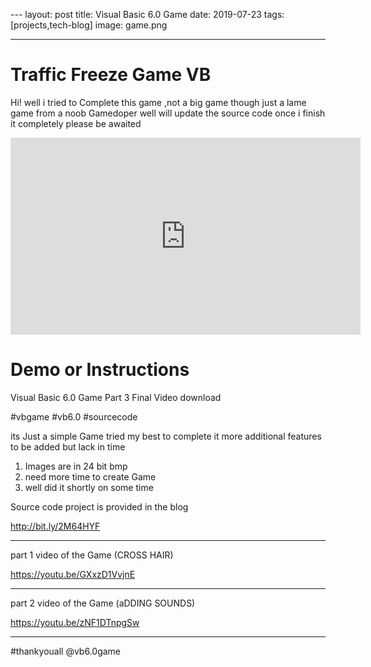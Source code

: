 ﻿﻿---
layout: post
title: Visual Basic 6.0 Game
date: 2019-07-23
tags: [projects,tech-blog]
image: game.png

---

# Traffic Freeze Game VB

Hi! well i tried to Complete this game ,not a big game though
just a lame game from a noob Gamedoper well will update the source code once i finish it completely please be awaited 

<iframe width="560" height="315" src="https://www.youtube.com/embed/gbC_n9nolz4" frameborder="0" allow="accelerometer; autoplay; encrypted-media; gyroscope; picture-in-picture" allowfullscreen></iframe>


# Demo or Instructions


Visual Basic 6.0 Game Part 3 Final Video download 

#vbgame #vb6.0 #sourcecode

its Just a simple Game tried my best to complete it 
more additional features to be added but lack in time 
1) Images are in 24 bit bmp
2) need more time to create Game
3) well did it shortly on some time 

Source code project is provided in the blog 

http://bit.ly/2M64HYF

-------------------------------------------------------------------------------------------
part 1 video of the Game (CROSS HAIR)

https://youtu.be/GXxzD1VvjnE


-------------------------------------------------------------------------------------------
part 2 video of the Game (aDDING SOUNDS)

https://youtu.be/zNF1DTnpgSw

-------------------------------------------------------------------------
#thankyouall @vb6.0game



